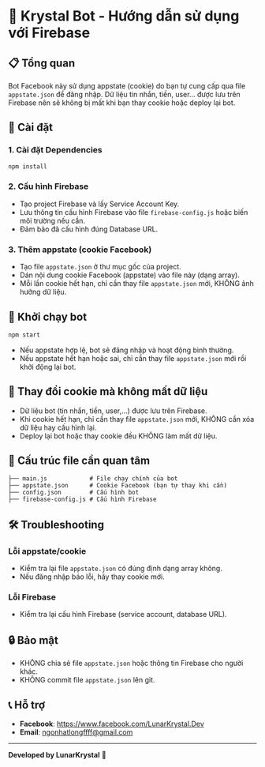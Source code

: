 # 🚀 Krystal Bot - Hướng dẫn sử dụng với Firebase

## 📋 Tổng quan

Bot Facebook này sử dụng appstate (cookie) do bạn tự cung cấp qua file `appstate.json` để đăng nhập. Dữ liệu tin nhắn, tiền, user... được lưu trên Firebase nên sẽ không bị mất khi bạn thay cookie hoặc deploy lại bot.

## 🔧 Cài đặt

### 1. Cài đặt Dependencies
```bash
npm install
```

### 2. Cấu hình Firebase
- Tạo project Firebase và lấy Service Account Key.
- Lưu thông tin cấu hình Firebase vào file `firebase-config.js` hoặc biến môi trường nếu cần.
- Đảm bảo đã cấu hình đúng Database URL.

### 3. Thêm appstate (cookie Facebook)
- Tạo file `appstate.json` ở thư mục gốc của project.
- Dán nội dung cookie Facebook (appstate) vào file này (dạng array).
- Mỗi lần cookie hết hạn, chỉ cần thay file `appstate.json` mới, KHÔNG ảnh hưởng dữ liệu.

## 🚀 Khởi chạy bot
```bash
npm start
```

- Nếu appstate hợp lệ, bot sẽ đăng nhập và hoạt động bình thường.
- Nếu appstate hết hạn hoặc sai, chỉ cần thay file `appstate.json` mới rồi khởi động lại bot.

## 🔄 Thay đổi cookie mà không mất dữ liệu
- Dữ liệu bot (tin nhắn, tiền, user,...) được lưu trên Firebase.
- Khi cookie hết hạn, chỉ cần thay file `appstate.json` mới, KHÔNG cần xóa dữ liệu hay cấu hình lại.
- Deploy lại bot hoặc thay cookie đều KHÔNG làm mất dữ liệu.

## 📁 Cấu trúc file cần quan tâm
```
├── main.js            # File chạy chính của bot
├── appstate.json      # Cookie Facebook (bạn tự thay khi cần)
├── config.json        # Cấu hình bot
├── firebase-config.js # Cấu hình Firebase
```

## 🛠️ Troubleshooting

### Lỗi appstate/cookie
- Kiểm tra lại file `appstate.json` có đúng định dạng array không.
- Nếu đăng nhập báo lỗi, hãy thay cookie mới.

### Lỗi Firebase
- Kiểm tra lại cấu hình Firebase (service account, database URL).

## 🔒 Bảo mật
- KHÔNG chia sẻ file `appstate.json` hoặc thông tin Firebase cho người khác.
- KHÔNG commit file `appstate.json` lên git.

## 📞 Hỗ trợ
- **Facebook**: https://www.facebook.com/LunarKrystal.Dev
- **Email**: ngonhatlongffff@gmail.com

---
**Developed by LunarKrystal** 🚀 